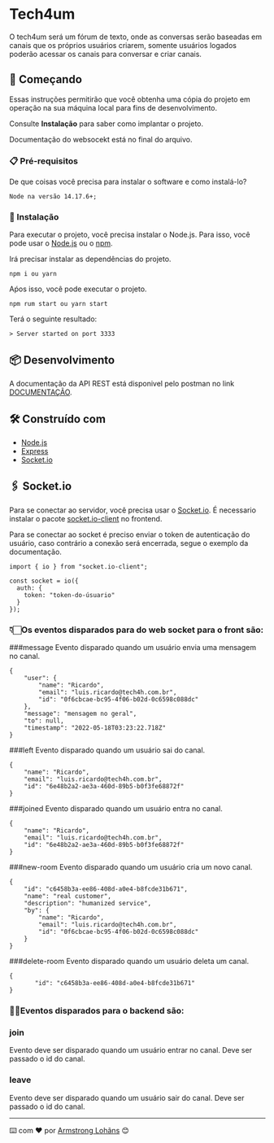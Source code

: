# Tech4um

O tech4um será um fórum de texto, onde as conversas serão baseadas em canais que os próprios usuários criarem, somente usuários logados poderão acessar os canais para conversar e criar canais.

## 🚀 Começando

Essas instruções permitirão que você obtenha uma cópia do projeto em operação na sua máquina local para fins de desenvolvimento.

Consulte **Instalação** para saber como implantar o projeto.

Documentação do websocekt está no final do arquivo.

### 📋 Pré-requisitos

De que coisas você precisa para instalar o software e como instalá-lo?

```
Node na versão 14.17.6+;
```

### 🔧 Instalação

Para executar o projeto, você precisa instalar o Node.js. Para isso, você pode usar o [Node.js](https://nodejs.org/en/download/) ou o [npm](https://www.npmjs.com/get-npm/).

Irá precisar instalar as dependências do projeto.

```
npm i ou yarn
```

Aṕos isso, você pode executar o projeto.

```
npm rum start ou yarn start

```

Terá o seguinte resultado:


```
> Server started on port 3333

```

## 📦 Desenvolvimento

A documentação da API REST está disponivel pelo postman no link [DOCUMENTAÇÃO](https://documenter.getpostman.com/view/17298396/Uyxkkm8b).

## 🛠️ Construído com

* [Node.js](https://nodejs.org/)
* [Express](https://expressjs.com/)
* [Socket.io](https://socket.io/)

## 🖇️ Socket.io

Para se conectar ao servidor, você precisa usar o [Socket.io](https://socket.io/). É necessario instalar o pacote [socket.io-client](https://www.npmjs.com/package/socket.io-client) no frontend.

Para se conectar ao socket é preciso enviar o token de autenticação do usuário, caso contrário a conexão será encerrada, segue o exemplo da documentação.

~~~
import { io } from "socket.io-client";

const socket = io({
  auth: {
    token: "token-do-úsuario"
  }
});
~~~

### 👇🏻Os eventos disparados para do web socket para o front são:

###message
Evento disparado quando um usuário envia uma mensagem no canal.

~~~
{
    "user": {
        "name": "Ricardo",
        "email": "luis.ricardo@tech4h.com.br",
        "id": "0f6cbcae-bc95-4f06-b02d-0c6598c088dc"
    },
    "message": "mensagem no geral",
    "to": null,
    "timestamp": "2022-05-18T03:23:22.718Z"
}
~~~

###left
Evento disparado quando um usuário sai do canal.
~~~
{
    "name": "Ricardo",
    "email": "luis.ricardo@tech4h.com.br",
    "id": "6e48b2a2-ae3a-460d-89b5-b0f3fe68872f"
}
~~~

###joined
Evento disparado quando um usuário entra no canal.
~~~
{
    "name": "Ricardo",
    "email": "luis.ricardo@tech4h.com.br",
    "id": "6e48b2a2-ae3a-460d-89b5-b0f3fe68872f"
}
~~~

###new-room
Evento disparado quando um usuário cria um novo canal.
~~~
{
    "id": "c6458b3a-ee86-408d-a0e4-b8fcde31b671",
    "name": "real customer",
    "description": "humanized service",
    "by": {
        "name": "Ricardo",
        "email": "luis.ricardo@tech4h.com.br",
        "id": "0f6cbcae-bc95-4f06-b02d-0c6598c088dc"
    }
}
~~~

###delete-room
Evento disparado quando um usuário deleta um canal.
~~~
{
       "id": "c6458b3a-ee86-408d-a0e4-b8fcde31b671"
}
~~~

### ☝🏻Eventos disparados para o backend são:

### join
Evento deve ser disparado quando um usuário entrar no canal. Deve ser passado o id do canal.

### leave
Evento deve ser disparado quando um usuário sair do canal. Deve ser passado o id do canal.

---
⌨️ com ❤️ por [Armstrong Lohãns](https://gist.github.com/lohhans) 😊
```
